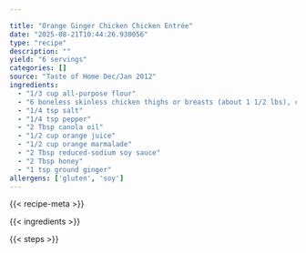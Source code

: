 ```yaml
---

title: "Orange Ginger Chicken Chicken Entrée"
date: "2025-08-21T10:44:26.930056"
type: "recipe"
description: ""
yield: "6 servings"
categories: []
source: "Taste of Home Dec/Jan 2012"
ingredients:
  - "1/3 cup all-purpose flour"
  - "6 boneless skinless chicken thighs or breasts (about 1 1/2 lbs), cubed"
  - "1/4 tsp salt"
  - "1/4 tsp pepper"
  - "2 Tbsp canola oil"
  - "1/2 cup orange juice"
  - "1/2 cup orange marmalade"
  - "2 Tbsp reduced-sodium soy sauce"
  - "2 Tbsp honey"
  - "1 tsp ground ginger"
allergens: ['gluten', 'soy']
---
```


{{< recipe-meta >}}

{{< ingredients >}}

{{< steps >}}
